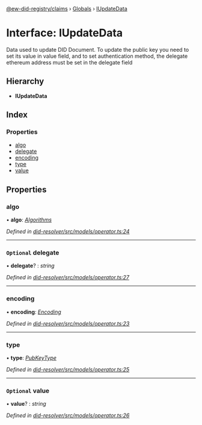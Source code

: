[@ew-did-registry/claims](../README.md) › [Globals](../globals.md) › [IUpdateData](iupdatedata.md)

# Interface: IUpdateData

Data used to update DID Document. To update the public key you need to set its value in value
field, and to set authentication method, the delegate ethereum address must be set in the
delegate field

## Hierarchy

* **IUpdateData**

## Index

### Properties

* [algo](iupdatedata.md#algo)
* [delegate](iupdatedata.md#optional-delegate)
* [encoding](iupdatedata.md#encoding)
* [type](iupdatedata.md#type)
* [value](iupdatedata.md#optional-value)

## Properties

###  algo

• **algo**: *[Algorithms](../enums/algorithms.md)*

*Defined in [did-resolver/src/models/operator.ts:24](https://github.com/energywebfoundation/ew-did-registry/blob/a4486d9/packages/did-resolver/src/models/operator.ts#L24)*

___

### `Optional` delegate

• **delegate**? : *string*

*Defined in [did-resolver/src/models/operator.ts:27](https://github.com/energywebfoundation/ew-did-registry/blob/a4486d9/packages/did-resolver/src/models/operator.ts#L27)*

___

###  encoding

• **encoding**: *[Encoding](../enums/encoding.md)*

*Defined in [did-resolver/src/models/operator.ts:23](https://github.com/energywebfoundation/ew-did-registry/blob/a4486d9/packages/did-resolver/src/models/operator.ts#L23)*

___

###  type

• **type**: *[PubKeyType](../enums/pubkeytype.md)*

*Defined in [did-resolver/src/models/operator.ts:25](https://github.com/energywebfoundation/ew-did-registry/blob/a4486d9/packages/did-resolver/src/models/operator.ts#L25)*

___

### `Optional` value

• **value**? : *string*

*Defined in [did-resolver/src/models/operator.ts:26](https://github.com/energywebfoundation/ew-did-registry/blob/a4486d9/packages/did-resolver/src/models/operator.ts#L26)*
